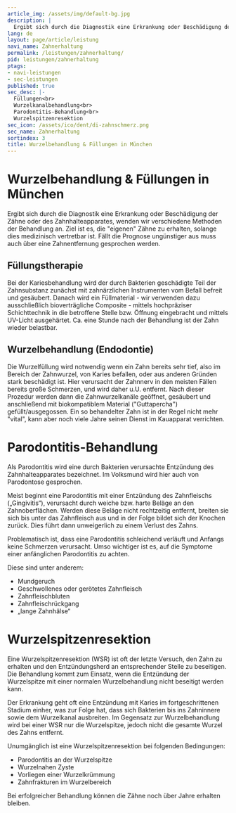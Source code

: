 ```yaml
---
article_img: /assets/img/default-bg.jpg
description: |
  Ergibt sich durch die Diagnostik eine Erkrankung oder Beschädigung der Zähne oder des Zahnhalteapparates, wenden wir verschiedene Methoden der Behandlung an. Ziel ist es, die "eigenen" Zähne zu erhalten, solange dies medizinisch vertretbar ist. Fällt die Prognose ungünstiger aus muss auch über eine Zahnentfernung gesprochen werden.
lang: de
layout: page/article/leistung
navi_name: Zahnerhaltung
permalink: /leistungen/zahnerhaltung/
pid: leistungen/zahnerhaltung
ptags:
- navi-leistungen
- sec-leistungen
published: true
sec_desc: |-
  Füllungen<br>
  Wurzelkanalbehandlung<br>
  Parodontitis-Behandlung<br>
  Wurzelspitzenresektion
sec_icon: /assets/ico/dent/di-zahnschmerz.png
sec_name: Zahnerhaltung
sortindex: 3
title: Wurzelbehandlung & Füllungen in München
---
```



<section class="content-space-b-2 bg-light"><div class="container" container></div></section>

#  Wurzelbehandlung & Füllungen in München

Ergibt sich durch die Diagnostik eine Erkrankung oder Beschädigung der Zähne oder des Zahnhalteapparates, wenden wir verschiedene Methoden der Behandlung an. Ziel ist es, die "eigenen" Zähne zu erhalten, solange dies medizinisch vertretbar ist. Fällt die Prognose ungünstiger aus muss auch über eine Zahnentfernung gesprochen werden.

## Füllungstherapie

Bei der Kariesbehandlung wird der durch Bakterien geschädigte Teil der Zahnsubstanz zunächst mit zahnärzlichen Instrumenten vom Befall befreit und gesäubert. Danach wird ein Füllmaterial - wir verwenden dazu ausschließlich bioverträgliche Composite - mittels hochpräziser Schichttechnik  in die betroffene Stelle bzw. Öffnung eingebracht und mittels UV-Licht ausgehärtet. Ca. eine Stunde nach der Behandlung ist der Zahn wieder belastbar.


## Wurzelbehandlung (Endodontie)

Die Wurzelfüllung wird notwendig wenn ein Zahn bereits sehr tief, also im Bereich der Zahnwurzel, von Karies befallen, oder aus anderen Gründen stark beschädigt ist. Hier verursacht der Zahnnerv in den meisten Fällen bereits große Schmerzen, und wird daher u.U. entfernt. Nach dieser Prozedur werden dann die Zahnwurzelkanäle geöffnet, gesäubert und anschließend mit biokompatiblem Material ("Guttapercha") gefüllt/ausgegossen. Ein so behandelter Zahn ist in der Regel nicht mehr "vital", kann aber noch viele Jahre seinen Dienst im Kauapparat verrichten.

<section class="content-space-2"><div class="container" container></div></section>

# Parodontitis-Behandlung

Als Parodontitis wird eine durch Bakterien verursachte Entzündung des Zahnhalteapparates bezeichnet. Im Volksmund wird hier auch von Parodontose gesprochen.

Meist beginnt eine Parodontitis mit einer Entzündung des Zahnfleischs („Gingivitis“), verursacht durch weiche bzw. harte Beläge an den Zahnoberflächen. Werden diese Beläge nicht rechtzeitig entfernt, breiten sie sich bis unter das Zahnfleisch aus und in der Folge bildet sich der Knochen zurück. Dies führt dann unweigerlich zu einem Verlust des Zahns.

Problematisch ist, dass eine Parodontitis schleichend verläuft und Anfangs keine Schmerzen verursacht. Umso wichtiger ist es, auf die Symptome einer anfänglichen Parodontitis zu achten.

Diese sind unter anderem: 

- Mundgeruch
- Geschwollenes oder gerötetes Zahnfleisch 
- Zahnfleischbluten
- Zahnfleischrückgang
- „lange Zahnhälse“ 


# Wurzelspitzenresektion

Eine Wurzelspitzenresektion (WSR) ist oft der letzte Versuch, den Zahn zu erhalten und den Entzündungsherd an entsprechender Stelle zu beseitigen. Die Behandlung kommt zum Einsatz, wenn die Entzündung der Wurzelspitze mit einer normalen Wurzelbehandlung nicht beseitigt werden kann.

Der Erkrankung geht oft eine Entzündung mit Karies im fortgeschrittenen Stadium einher, was zur Folge hat, dass sich Bakterien bis ins Zahninnere sowie dem Wurzelkanal ausbreiten. Im Gegensatz zur Wurzelbehandlung wird bei einer WSR nur die Wurzelspitze, jedoch nicht die gesamte Wurzel des Zahns entfernt.

Unumgänglich ist eine Wurzelspitzenresektion bei folgenden Bedingungen:

- Parodontitis an der Wurzelspitze
- Wurzelnahen Zyste
- Vorliegen einer Wurzelkrümmung
- Zahnfrakturen im Wurzelbereich

Bei erfolgreicher Behandlung können die Zähne noch über Jahre erhalten bleiben.

